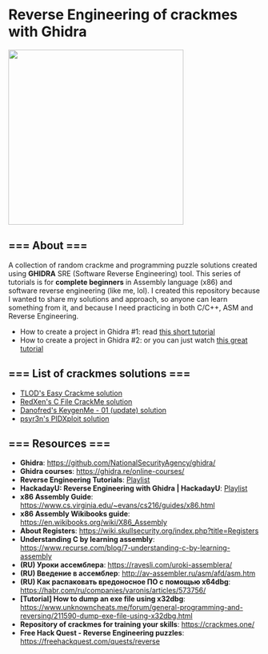 # Reverse Engineering of crackmes with Ghidra

<img src = "https://github.com/Marco888Space/Reverse-Engineering-crackmes-with-Ghidra/blob/main/ghidra_icon.png" width = 350>

## === About === ##
A collection of random crackme and programming puzzle solutions created using **GHIDRA** SRE (Software Reverse Engineering) tool. This series of tutorials is for **complete beginners** in Assembly language (x86) and software reverse engineering (like me, lol). I created this repository because I wanted to share my solutions and approach, so anyone can learn something from it, and because I need practicing in both C/C++, ASM and Reverse Engineering. 

* How to create a project in Ghidra #1: read [this short tutorial](https://github.com/Marco888Space/Reverse-Engineering-crackmes-with-Ghidra/blob/main/Import_and_create_project_tutorial.md)
* How to create a project in Ghidra #2: or you can just watch [this great tutorial](https://www.youtube.com/watch?v=fTGTnrgjuGA)

## === List of crackmes solutions === ##

* [TLOD's Easy Crackme solution](https://github.com/QuantumWizard888/Reverse-Engineering-crackmes-with-Ghidra/blob/main/solutions/crackme_1/crackme_1_solution.md)
* [RedXen's C File CrackMe solution](https://github.com/QuantumWizard888/Reverse-Engineering-crackmes-with-Ghidra/blob/main/solutions/crackme_2/crackme_2_solution.md)
* [Danofred's KeygenMe - 01 (update) solution](https://github.com/QuantumWizard888/Reverse-Engineering-crackmes-with-Ghidra/blob/main/solutions/crackme_3/crackme_3_solution.md)
* [psyr3n's PIDXploit solution](https://github.com/QuantumWizard888/Reverse-Engineering-crackmes-with-Ghidra/blob/main/solutions/crackme_4/crackme_4_solution.md)

## === Resources === ##
* **Ghidra**: https://github.com/NationalSecurityAgency/ghidra/
* **Ghidra courses**: https://ghidra.re/online-courses/
* **Reverse Engineering Tutorials**: [Playlist](https://www.youtube.com/playlist?list=PL7iSco3duZcrs-SgnOXaX9qLyB97tnYLO)
* **HackadayU: Reverse Engineering with Ghidra | HackadayU**: [Playlist](https://www.youtube.com/playlist?list=PL_tws4AXg7auglkFo6ZRoWGXnWL0FHAEi)
* **x86 Assembly Guide**: https://www.cs.virginia.edu/~evans/cs216/guides/x86.html
* **x86 Assembly Wikibooks guide**: https://en.wikibooks.org/wiki/X86_Assembly
* **About Registers**: https://wiki.skullsecurity.org/index.php?title=Registers
* **Understanding C by learning assembly**: https://www.recurse.com/blog/7-understanding-c-by-learning-assembly
* **(RU) Уроки ассемблера**: https://ravesli.com/uroki-assemblera/
* **(RU) Введение в ассемблер**: http://av-assembler.ru/asm/afd/asm.htm
* **(RU) Как распаковать вредоносное ПО с помощью x64dbg**: https://habr.com/ru/companies/varonis/articles/573756/
* **[Tutorial] How to dump an exe file using x32dbg**: https://www.unknowncheats.me/forum/general-programming-and-reversing/211590-dump-exe-file-using-x32dbg.html
* **Repository of crackmes for training your skills**: https://crackmes.one/
* **Free Hack Quest - Reverse Engineering puzzles**: https://freehackquest.com/quests/reverse
